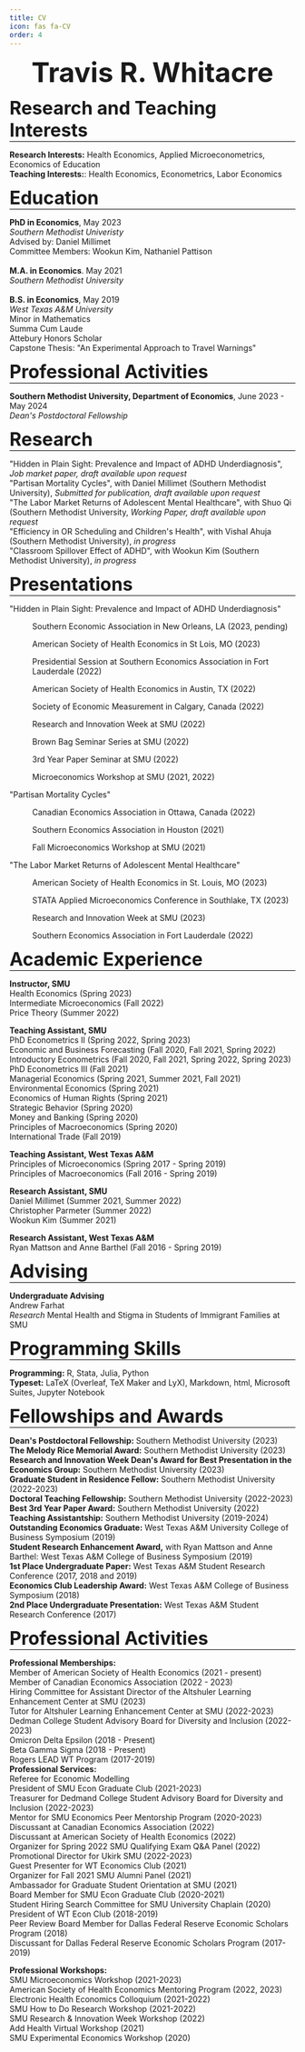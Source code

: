 ```yaml
---
title: CV
icon: fas fa-CV
order: 4
---
```

 
<font size="12"><p style="text-align: center;"><b>Travis R. Whitacre</b></p></font>

<font size="6"><p style="border-bottom:1px solid black;"><b>Research and Teaching Interests</b></p></font>
  <b>Research Interests:</b> Health Economics, Applied Microeconometrics, Economics of Education<br>
  <b>Teaching Interests:</b>: Health Economics, Econometrics, Labor Economics
 
<font size="6"><p style="border-bottom:1px solid black;"><b>Education</b></p></font> 
<b>PhD in Economics</b>, May 2023 <br> 
<i>Southern Methodist Univeristy</i> <br>
Advised by: Daniel Millimet <br>
Committee Members: Wookun Kim, Nathaniel Pattison <br>
<br>
<b>M.A. in Economics</b>. May 2021 <br>
<i>Southern Methodist University</i> <br>
<br>
<b>B.S. in Economics</b>, May 2019 <br>
<i>West Texas A&M University</i> <br>
Minor in Mathematics <br> Summa Cum Laude <br> Attebury Honors Scholar <br> Capstone Thesis: "An Experimental Approach to Travel Warnings"<br>

<font size="6"><p style="border-bottom:1px solid black;"><b>Professional Activities</b></p></font> 
<b>Southern Methodist University, Department of Economics</b>, June 2023 - May 2024 <br>
<i>Dean's Postdoctoral Fellowship</i>

<font size="6"><p style="border-bottom:1px solid black;"><b>Research</b></p></font>
"Hidden in Plain Sight: Prevalence and Impact of ADHD Underdiagnosis", <i>Job market paper, draft available upon request</i> <br>
"Partisan Mortality Cycles", with Daniel Millimet (Southern Methodist University), <i>Submitted for publication, draft available upon request</i> <br>
"The Labor Market Returns of Adolescent Mental Healthcare", with Shuo Qi (Southern Methodist University, <i>Working Paper, draft available upon request</i> <br>
"Efficiency in OR Scheduling and Children's Health", with Vishal Ahuja (Southern Methodist University), <i>in progress</i> <br>
"Classroom Spillover Effect of ADHD", with Wookun Kim (Southern Methodist University), <i>in progress</i> <br>

<font size="6"><p style="border-bottom:1px solid black;"><b>Presentations</b></p></font>
"Hidden in Plain Sight: Prevalence and Impact of ADHD Underdiagnosis"
<p style ="margin-left: 40px">Southern Economic Association in New Orleans, LA (2023, pending) </p>
<p style ="margin-left: 40px">American Society of Health Economics in St Lois, MO (2023)</p>
<p style ="margin-left: 40px">Presidential Session at Southern Economics Association in Fort Lauderdale (2022)</p>
<p style ="margin-left: 40px">American Society of Health Economics in Austin, TX (2022)</p>
<p style ="margin-left: 40px">Society of Economic Measurement in Calgary, Canada (2022)</p>
<p style ="margin-left: 40px">Research and Innovation Week at SMU (2022)</p>
<p style ="margin-left: 40px">Brown Bag Seminar Series at SMU (2022)</p>
<p style ="margin-left: 40px">3rd Year Paper Seminar at SMU (2022)</p>
<p style ="margin-left: 40px">Microeconomics Workshop at SMU (2021, 2022)</p>
"Partisan Mortality Cycles" <br>
<p style ="margin-left: 40px">Canadian Economics Association in Ottawa, Canada (2022) </p>
<p style ="margin-left: 40px">Southern Economics Association in Houston (2021) </p>
<p style ="margin-left: 40px">Fall Microeconomics Workshop at SMU (2021) </p>
"The Labor Market Returns of Adolescent Mental Healthcare"
<p style ="margin-left: 40px">American Society of Health Economics in St. Louis, MO (2023)</p>
<p style ="margin-left: 40px">STATA Applied Microeconomics Conference in Southlake, TX (2023)</p>
<p style ="margin-left: 40px">Research and Innovation Week at SMU (2023)</p>
<p style ="margin-left: 40px">Southern Economics Association in Fort Lauderdale (2022)</p>

<font size="6"><p style="border-bottom:1px solid black;"><b>Academic Experience</b></p></font>
<b>Instructor, SMU</b> <br>
Health Economics (Spring 2023) <br>
Intermediate Microeconomics (Fall 2022) <br>
Price Theory (Summer 2022) <br>

<b>Teaching Assistant, SMU</b> <br>
PhD Econometrics II (Spring 2022, Spring 2023) <br> 
Economic and Business Forecasting (Fall 2020, Fall 2021, Spring 2022) <br>
Introductory Econometrics (Fall 2020, Fall 2021, Spring 2022, Spring 2023) <br>
PhD Econometrics III (Fall 2021) <br>
Managerial Economics (Spring 2021, Summer 2021, Fall 2021)  <br>
Environmental Economics (Spring 2021) <br>
Economics of Human Rights (Spring 2021) <br>
Strategic Behavior (Spring 2020) <br>
Money and Banking (Spring 2020) <br>
Principles of Macroeconomics (Spring 2020) <br>
International Trade (Fall 2019) <br>

<b>Teaching Assistant, West Texas A&M</b> <br>
Principles of Microeconomics (Spring 2017 - Spring 2019) <br>
Principles of Macroeconomics (Fall 2016 - Spring 2019) <br>

<b>Research Assistant, SMU</b> <br>
Daniel Millimet (Summer 2021, Summer 2022) <br>
Christopher Parmeter (Summer 2022) <br>
Wookun Kim (Summer 2021) <br>

<b>Research Assistant, West Texas A&M</b> <br>
Ryan Mattson and Anne Barthel (Fall 2016 - Spring 2019)

<font size="6"><p style="border-bottom:1px solid black;"><b>Advising</b></p></font>
<b>Undergraduate Advising</b> <br>
Andrew Farhat <br>
<i>Research</i> Mental Health and Stigma in Students of Immigrant Families at SMU <br>


<font size="6"><p style="border-bottom:1px solid black;"><b>Programming Skills</b></p></font>
<b>Programming:</b> R, Stata, Julia, Python <br>
<b>Typeset:</b> LaTeX (Overleaf, TeX Maker and LyX), Markdown, html, Microsoft Suites, Jupyter Notebook <br>

<font size="6"><p style="border-bottom:1px solid black;"><b>Fellowships and Awards</b></p></font>
<b>Dean's Postdoctoral Fellowship:</b> Southern Methodist University (2023) <br>
<b>The Melody Rice Memorial Award:</b> Southern Methodist University (2023) <br>
<b>Research and Innovation Week Dean's Award for Best Presentation in the Economics Group:</b> Southern Methodist University (2023) <br>
<b>Graduate Student in Residence Fellow:</b> Southern Methodist University (2022-2023) <br>
<b>Doctoral Teaching Fellowship:</b> Southern Methodist University (2022-2023) <br>
<b>Best 3rd Year Paper Award:</b> Southern Methodist University (2022) <br>
<b>Teaching Assistantship:</b> Southern Methodist University (2019-2024) <br>
<b>Outstanding Economics Graduate:</b> West Texas A&M University College of Business Symposium (2019) <br>
<b>Student Research Enhancement Award,</b> with Ryan Mattson and Anne Barthel: West Texas A&M College of Business Symposium (2019) <br>
<b>1st Place Undergraduate Paper:</b> West Texas A&M Student Research Conference (2017, 2018 and 2019) <br>
<b>Economics Club Leadership Award:</b> West Texas A&M College of Business Symposium (2018) <br>
<b>2nd Place Undergraduate Presentation:</b> West Texas A&M Student Research Conference (2017)

<font size="6"><p style="border-bottom:1px solid black;"><b>Professional Activities</b></p></font>
<b>Professional Memberships:</b> <br>
Member of American Society of Health Economics (2021 - present) <br>
Member of Canadian Economics Association (2022 - 2023) <br>
Hiring Committee for Assistant Director of the Altshuler Learning Enhancement Center at SMU (2023) <br>
Tutor for Altshuler Learning Enhancement Center at SMU (2022-2023) <br>
Dedman College Student Advisory Board for Diversity and Inclusion (2022-2023) <br>
Omicron Delta Epsilon (2018 - Present) <br>
Beta Gamma Sigma (2018 - Present) <br>
Rogers LEAD WT Program (2017-2019) <br>
<b>Professional Services:</b> <br>
Referee for Economic Modelling <br>
President of SMU Econ Graduate Club (2021-2023) <br>
Treasurer for Dedmand College Student Advisory Board for Diversity and Inclusion (2022-2023) <br>
Mentor for SMU Economics Peer Mentorship Program (2020-2023) <br>
Discussant at Canadian Economics Association (2022) <br>
Discussant at American Society of Health Economics (2022) <br>
Organizer for Spring 2022 SMU Qualifying Exam Q&A Panel (2022) <br>
Promotional Director for Ukirk SMU (2022-2023) <br>
Guest Presenter for WT Economics Club (2021) <br>
Organizer for Fall 2021 SMU Alumni Panel (2021) <br>
Ambassador for Graduate Student Orientation at SMU (2021) <br>
Board Member for SMU Econ Graduate Club (2020-2021) <br>
Student Hiring Search Committee for SMU University Chaplain (2020) <br>
President of WT Econ Club (2018-2019) <br>
Peer Review Board Member for Dallas Federal Reserve Economic Scholars Program (2018) <br>
Discussant for Dallas Federal Reserve Economic Scholars Program (2017-2019) <br>

<b>Professional Workshops:</b> <br>
SMU Microeconomics Workshop (2021-2023) <br>
American Society of Health Economics Mentoring Program (2022, 2023) <br>
Electronic Health Economics Colloquium (2021-2022) <br>
SMU How to Do Research Workshop (2021-2022) <br>
SMU Research & Innovation Week Workshop (2022) <br>
Add Health Virtual Workshop (2021) <br>
SMU Experimental Economics Workshop (2020) <br>
